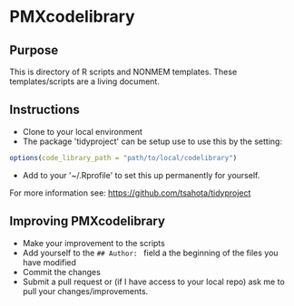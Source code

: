 # PMXcodelibrary

## Purpose

This is directory of R scripts and NONMEM templates.  These templates/scripts are a living document.

## Instructions

- Clone to your local environment
- The package 'tidyproject' can be setup use to use this by the setting:

```r
options(code_library_path = "path/to/local/codelibrary")
```
 - Add to your '~/.Rprofile' to set this up permanently for yourself.

For more information see: https://github.com/tsahota/tidyproject

## Improving PMXcodelibrary

* Make your improvement to the scripts
* Add yourself to the `## Author: ` field a the beginning of the files you have modified
* Commit the changes
* Submit a pull request or (if I have access to your local repo) ask me to pull your changes/improvements.

